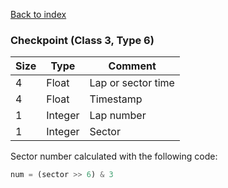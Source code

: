 [Back to index](index.md)

### Checkpoint (Class 3, Type 6)

Size|Type|Comment
-|-|-
4|Float|Lap or sector time
4|Float|Timestamp
1|Integer|Lap number
1|Integer|Sector

Sector number calculated with the following code:

```python
num = (sector >> 6) & 3
```
